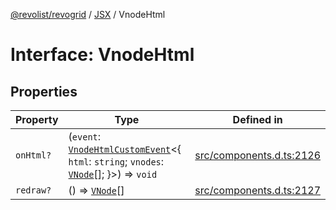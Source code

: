 [@revolist/revogrid](README.md) / [JSX](Namespace.JSX.md) / VnodeHtml

# Interface: VnodeHtml

## Properties

| Property | Type | Defined in |
| ------ | ------ | ------ |
| `onHtml?` | (`event`: [`VnodeHtmlCustomEvent`](Interface.VnodeHtmlCustomEvent.md)\<\{ `html`: `string`; `vnodes`: [`VNode`](Interface.VNode.md)[]; \}\>) => `void` | [src/components.d.ts:2126](https://github.com/revolist/revogrid/blob/74012ec30398bf39d0acc929bd7f7963856aba4e/src/components.d.ts#L2126) |
| `redraw?` | () => [`VNode`](Interface.VNode.md)[] | [src/components.d.ts:2127](https://github.com/revolist/revogrid/blob/74012ec30398bf39d0acc929bd7f7963856aba4e/src/components.d.ts#L2127) |
